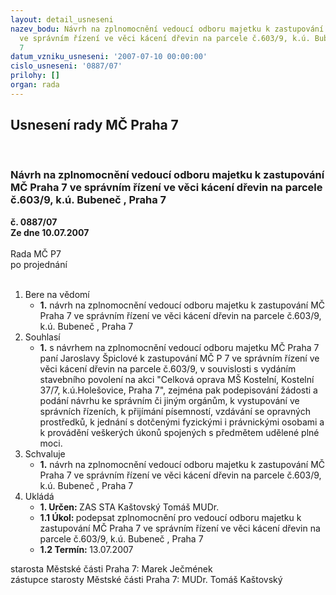 ```yaml
---
layout: detail_usneseni
nazev_bodu: Návrh na zplnomocnění vedoucí odboru majetku k zastupování MČ Praha 7
  ve správním řízení ve věci kácení dřevin na parcele č.603/9, k.ú. Bubeneč , Praha
  7
datum_vzniku_usneseni: '2007-07-10 00:00:00'
cislo_usneseni: '0887/07'
prilohy: []
organ: rada
---
```

<div id="ucUsn_pList" class="usn">
	<span><h2>Usnesení rady MČ Praha 7 </h2>
<br></span><div class="standBody">
<span><h3>Návrh na zplnomocnění vedoucí odboru majetku k zastupování MČ Praha 7 ve správním řízení ve věci kácení dřevin na parcele č.603/9, k.ú. Bubeneč , Praha 7</h3></span><div class="center">
		<strong>č. 0887/07</strong><br>
	</div>
<div class="center">
		<strong>Ze dne 10.07.2007</strong><br><br>
	</div>Rada MČ P7<br> po projednání<br><br><ol>
<li>Bere na vědomí<ul><li>
<strong>1.</strong> návrh na zplnomocnění vedoucí odboru majetku k zastupování MČ Praha 7 ve správním řízení ve věci kácení dřevin na parcele č.603/9, k.ú. Bubeneč , Praha 7   </li></ul>
</li>
<li>Souhlasí<ul><li>
<strong>1.</strong> s návrhem na zplnomocnění vedoucí odboru majetku MČ Praha 7 paní Jaroslavy Špiclové k zastupování MČ P 7 ve správním řízení ve věci  kácení dřevin na parcele č.603/9, v souvislosti s vydáním stavebního povolení na akci "Celková oprava MŠ Kostelní, Kostelní 37/7, k.ú.Holešovice, Praha 7", zejména pak podepisování žádosti a podání návrhu ke správním či jiným orgánům, k vystupování ve správních řízeních, k přijímání písemností, vzdávání se opravných prostředků, k jednání s dotčenými fyzickými i právnickými osobami a k provádění veškerých úkonů spojených s předmětem udělené plné moci.    </li></ul>
</li>
<li>Schvaluje<ul><li>
<strong>1.</strong> návrh na zplnomocnění vedoucí odboru majetku k zastupování MČ Praha 7 ve správním řízení ve věci kácení dřevin na parcele č.603/9, k.ú. Bubeneč , Praha 7</li></ul>
</li>
<li>Ukládá<ul>
<li>
<strong>1. Určen: </strong>ZAS STA Kaštovský Tomáš MUDr.</li>
<li>
<strong>1.1 Úkol: </strong>podepsat zplnomocnění pro vedoucí odboru majetku k zastupování MČ Praha 7 ve správním řízení ve věci kácení dřevin na parcele č.603/9, k.ú. Bubeneč , Praha 7 </li>
<li>
<strong>1.2 Termín: </strong>13.07.2007</li>
</ul>
</li>
</ol>starosta Městské části Praha 7: Marek Ječmének<br>zástupce starosty Městské části Praha 7: MUDr. Tomáš Kaštovský 
</div>
</div>